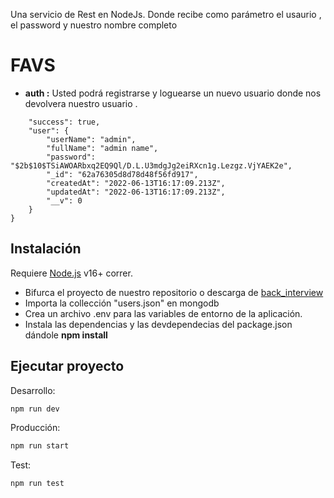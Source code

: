 Una servicio de Rest en NodeJs. Donde recibe como
parámetro el usaurio , el password y nuestro nombre completo

# FAVS

- **auth :** Usted podrá registrarse y loguearse un nuevo usuario donde nos devolvera nuestro usuario .

```{
    "success": true,
    "user": {
        "userName": "admin",
        "fullName": "admin name",
        "password": "$2b$10$TSiAWOARbxq2EQ9Ql/D.L.U3mdgJg2eiRXcn1g.Lezgz.VjYAEK2e",
        "_id": "62a76305d8d78d48f56fd917",
        "createdAt": "2022-06-13T16:17:09.213Z",
        "updatedAt": "2022-06-13T16:17:09.213Z",
        "__v": 0
    }
}
```

## Instalación

Requiere [Node.js](https://nodejs.org/) v16+ correr.

- Bifurca el proyecto de nuestro repositorio o descarga de [back_interview](https://github.com/brayanmf/back_interview)
- Importa la collección "users.json" en mongodb
- Crea un archivo .env para las variables de entorno de la aplicación.
- Instala las dependencias y las devdependecias del package.json dándole **npm install**

## Ejecutar proyecto

Desarrollo:

```sh
npm run dev
```

Producción:

```sh
npm run start
```

Test:

```sh
npm run test
```
